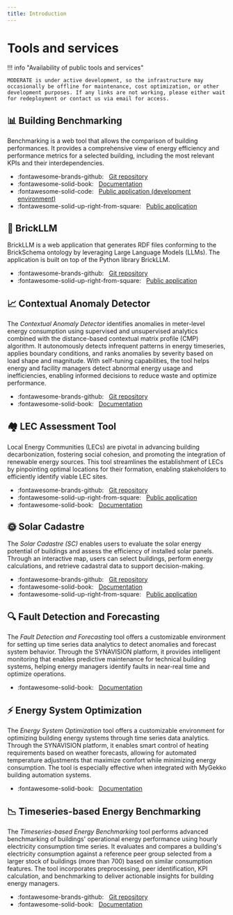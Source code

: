 ```yaml
---
title: Introduction
---
```


# Tools and services

!!! info "Availability of public tools and services"

    MODERATE is under active development, so the infrastructure may occasionally be offline for maintenance, cost optimization, or other development purposes. If any links are not working, please either wait for redeployment or contact us via email for access.

## 📊 Building Benchmarking

Benchmarking is a web tool that allows the comparison of building performances. It provides a comprehensive view of energy efficiency and performance metrics for a selected building, including the most relevant KPIs and their interdependencies.

- :fontawesome-brands-github: &nbsp; [Git repository](https://github.com/MODERATE-Project/MODERATE_building_benchmarking)
- :fontawesome-solid-book: &nbsp; [Documentation](benchmarking.md)
- :fontawesome-solid-code: &nbsp; [Public application (development environment)](https://tools.eeb.eurac.edu/building_benchmarking/)
- :fontawesome-solid-up-right-from-square: &nbsp; [Public application](https://building.staging.moderate.cloud/building_benchmarking/)

## 🧠 BrickLLM

BrickLLM is a web application that generates RDF files conforming to the BrickSchema ontology by leveraging Large Language Models (LLMs). The application is built on top of the Python library BrickLLM.

- :fontawesome-brands-github: &nbsp; [Git repository](https://github.com/EURAC-EEBgroup/BrickLLM-App)
- :fontawesome-solid-up-right-from-square: &nbsp; [Public application](https://brick.staging.moderate.cloud/brickllm/)


## 📈 Contextual Anomaly Detector

The _Contextual Anomaly Detector_ identifies anomalies in meter-level energy consumption using supervised and unsupervised analytics combined with the distance-based contextual matrix profile (CMP) algorithm. It autonomously detects infrequent patterns in energy timeseries, applies boundary conditions, and ranks anomalies by severity based on load shape and magnitude. With self-tuning capabilities, the tool helps energy and facility managers detect abnormal energy usage and inefficiencies, enabling informed decisions to reduce waste and optimize performance.

- :fontawesome-brands-github: &nbsp; [Git repository](https://github.com/MODERATE-Project/contextual-anomaly-detector)
- :fontawesome-solid-book: &nbsp; [Documentation](cmp.md)

## 🏘️ LEC Assessment Tool

Local Energy Communities (LECs) are pivotal in advancing building decarbonization, fostering social cohesion, and promoting the integration of renewable energy sources. This tool streamlines the establishment of LECs by pinpointing optimal locations for their formation, enabling stakeholders to efficiently identify viable LEC sites.

- :fontawesome-brands-github: &nbsp; [Git repository](https://github.com/MODERATE-Project/lec-location-assessment-tool)
- :fontawesome-solid-up-right-from-square: &nbsp; [Public application](https://lec.staging.moderate.cloud/)
- :fontawesome-solid-book: &nbsp; [Documentation](lec.md)

## 🌞 Solar Cadastre

The _Solar Cadastre (SC)_ enables users to evaluate the solar energy potential of buildings and assess the efficiency of installed solar panels. Through an interactive map, users can select buildings, perform energy calculations, and retrieve cadastral data to support decision-making.

- :fontawesome-brands-github: &nbsp; [Git repository](https://github.com/MODERATE-Project/solar-cadastre)
- :fontawesome-solid-book: &nbsp; [Documentation](solar-cadastre.md)
- :fontawesome-solid-up-right-from-square: &nbsp; [Public application](https://solar.staging.moderate.cloud/)

## 🔍 Fault Detection and Forecasting

The _Fault Detection and Forecasting_ tool offers a customizable environment for setting up time series data analytics to detect anomalies and forecast system behavior. Through the SYNAVISION platform, it provides intelligent monitoring that enables predictive maintenance for technical building systems, helping energy managers identify faults in near-real time and optimize operations.

- :fontawesome-solid-book: &nbsp; [Documentation](fdf_A1.1.md)

## ⚡ Energy System Optimization

The _Energy System Optimization_ tool offers a customizable environment for optimizing building energy systems through time series data analytics. Through the SYNAVISION platform, it enables smart control of heating requirements based on weather forecasts, allowing for automated temperature adjustments that maximize comfort while minimizing energy consumption. The tool is especially effective when integrated with MyGekko building automation systems.

- :fontawesome-solid-book: &nbsp; [Documentation](eso_A1.2.md)

## 📉 Timeseries-based Energy Benchmarking

The _Timeseries-based Energy Benchmarking_ tool performs advanced benchmarking of buildings' operational energy performance using hourly electricity consumption time series. It evaluates and compares a building's electricity consumption against a reference peer group selected from a larger stock of buildings (more than 700) based on similar consumption features. The tool incorporates preprocessing, peer identification, KPI calculation, and benchmarking to deliver actionable insights for building energy managers.

- :fontawesome-brands-github: &nbsp; [Git repository](https://github.com/baeda-polito/TimeseriesEnergyBenchmarking)
- :fontawesome-solid-book: &nbsp; [Documentation](benchmarking_timeseries.md)

